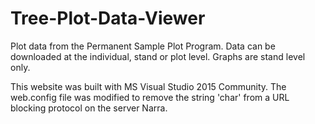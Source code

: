# Tree-Plot-Data-Viewer
Plot data from the Permanent Sample Plot Program. Data can be downloaded at the individual, stand or plot level. Graphs are stand level only.

This website was built with MS Visual Studio 2015 Community. The web.config file was modified to remove the string 'char' from a URL blocking protocol on the server Narra.
